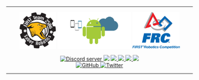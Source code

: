 

---

<p float="left" align="center">
    <img src="/.github/assets/saber-robotics.png" height="100" />
    <img src="/.github/assets/android.png" height="100" />
    <img src="/.github/assets/FIRST.png" height="100" /> 
</p>

<!--
<p align="center">
    <b> Join our Discord Server! </b>
</p>
-->

<p align="center">
    <a href="https://discord.gg/WvbCRGSKre">
        <img src="https://img.shields.io/discord/888875214459535360?color=5865F2&logo=discord&logoColor=white" alt="Discord server"/>
    </a>
    <img src="https://img.shields.io/github/commit-activity/w/IBXCODECAT/FRC-Scouting?label=commits"/>
    <a href="https://github.com/IBXCODECAT/FRC-Scouting/releases">
        <img src="https://img.shields.io/github/downloads/IBXCODECAT/FRC-Scouting/total"/>
    </a>
    <a href="https://github.com/IBXCODECAT/FRC-Scouting/issues">
        <img src="https://img.shields.io/github/issues/IBXCODECAT/FRC-Scouting"/>
    </a>
    <a href="https://github.com/IBXCODECAT/FRC-Scouting/blob/main/.github/LICENSE">
        <img src="https://img.shields.io/github/license/IBXCODECAT/FRC-Scouting"/>
    </a>
    <img src="https://img.shields.io/maintenance/yes/2022"/>
    <br/>
    <a href="https://github.com/IBXCODECAT">
        <img src="https://img.shields.io/github/followers/IBXCODECAT?label=Follow&style=social" alt="GitHub"/>
    </a>
    <a href="https://twitter.com/ibxcodecat">
        <img src="https://img.shields.io/twitter/follow/ibxcodecat?label=Follow&style=social" alt="Twitter"/>
    </a>
</p>

---
